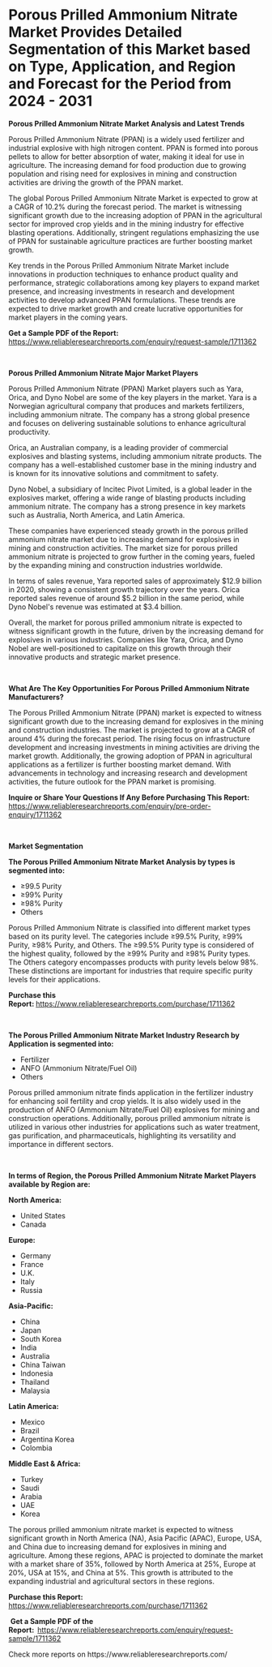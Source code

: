 <p><h1>Porous Prilled Ammonium Nitrate Market Provides Detailed Segmentation of this Market based on Type, Application, and Region and Forecast for the Period from 2024 - 2031</h1></p><p><strong>Porous Prilled Ammonium Nitrate Market Analysis and Latest Trends</strong></p>
<p><p>Porous Prilled Ammonium Nitrate (PPAN) is a widely used fertilizer and industrial explosive with high nitrogen content. PPAN is formed into porous pellets to allow for better absorption of water, making it ideal for use in agriculture. The increasing demand for food production due to growing population and rising need for explosives in mining and construction activities are driving the growth of the PPAN market.</p><p>The global Porous Prilled Ammonium Nitrate Market is expected to grow at a CAGR of 10.2% during the forecast period. The market is witnessing significant growth due to the increasing adoption of PPAN in the agricultural sector for improved crop yields and in the mining industry for effective blasting operations. Additionally, stringent regulations emphasizing the use of PPAN for sustainable agriculture practices are further boosting market growth.</p><p>Key trends in the Porous Prilled Ammonium Nitrate Market include innovations in production techniques to enhance product quality and performance, strategic collaborations among key players to expand market presence, and increasing investments in research and development activities to develop advanced PPAN formulations. These trends are expected to drive market growth and create lucrative opportunities for market players in the coming years.</p></p>
<p><strong>Get a Sample PDF of the Report:&nbsp;</strong> <a href="https://www.reliableresearchreports.com/enquiry/request-sample/1711362">https://www.reliableresearchreports.com/enquiry/request-sample/1711362</a></p>
<p>&nbsp;</p>
<p><strong>Porous Prilled Ammonium Nitrate Major Market Players</strong></p>
<p><p>Porous Prilled Ammonium Nitrate (PPAN) Market players such as Yara, Orica, and Dyno Nobel are some of the key players in the market. Yara is a Norwegian agricultural company that produces and markets fertilizers, including ammonium nitrate. The company has a strong global presence and focuses on delivering sustainable solutions to enhance agricultural productivity.</p><p>Orica, an Australian company, is a leading provider of commercial explosives and blasting systems, including ammonium nitrate products. The company has a well-established customer base in the mining industry and is known for its innovative solutions and commitment to safety.</p><p>Dyno Nobel, a subsidiary of Incitec Pivot Limited, is a global leader in the explosives market, offering a wide range of blasting products including ammonium nitrate. The company has a strong presence in key markets such as Australia, North America, and Latin America.</p><p>These companies have experienced steady growth in the porous prilled ammonium nitrate market due to increasing demand for explosives in mining and construction activities. The market size for porous prilled ammonium nitrate is projected to grow further in the coming years, fueled by the expanding mining and construction industries worldwide.</p><p>In terms of sales revenue, Yara reported sales of approximately $12.9 billion in 2020, showing a consistent growth trajectory over the years. Orica reported sales revenue of around $5.2 billion in the same period, while Dyno Nobel's revenue was estimated at $3.4 billion.</p><p>Overall, the market for porous prilled ammonium nitrate is expected to witness significant growth in the future, driven by the increasing demand for explosives in various industries. Companies like Yara, Orica, and Dyno Nobel are well-positioned to capitalize on this growth through their innovative products and strategic market presence.</p></p>
<p>&nbsp;</p>
<p><strong>What Are The Key Opportunities For Porous Prilled Ammonium Nitrate Manufacturers?</strong></p>
<p><p>The Porous Prilled Ammonium Nitrate (PPAN) market is expected to witness significant growth due to the increasing demand for explosives in the mining and construction industries. The market is projected to grow at a CAGR of around 4% during the forecast period. The rising focus on infrastructure development and increasing investments in mining activities are driving the market growth. Additionally, the growing adoption of PPAN in agricultural applications as a fertilizer is further boosting market demand. With advancements in technology and increasing research and development activities, the future outlook for the PPAN market is promising.</p></p>
<p><strong>Inquire or Share Your Questions If Any Before Purchasing This Report:</strong> <a href="https://www.reliableresearchreports.com/enquiry/pre-order-enquiry/1711362">https://www.reliableresearchreports.com/enquiry/pre-order-enquiry/1711362</a></p>
<p>&nbsp;</p>
<p><strong>Market Segmentation</strong></p>
<p><strong>The Porous Prilled Ammonium Nitrate Market Analysis by types is segmented into:</strong></p>
<p><ul><li>≥99.5 Purity</li><li>≥99% Purity</li><li>≥98% Purity</li><li>Others</li></ul></p>
<p><p>Porous Prilled Ammonium Nitrate is classified into different market types based on its purity level. The categories include ≥99.5% Purity, ≥99% Purity, ≥98% Purity, and Others. The ≥99.5% Purity type is considered of the highest quality, followed by the ≥99% Purity and ≥98% Purity types. The Others category encompasses products with purity levels below 98%. These distinctions are important for industries that require specific purity levels for their applications.</p></p>
<p><strong>Purchase this Report:&nbsp;</strong><a href="https://www.reliableresearchreports.com/purchase/1711362">https://www.reliableresearchreports.com/purchase/1711362</a></p>
<p>&nbsp;</p>
<p><strong>The Porous Prilled Ammonium Nitrate Market Industry Research by Application is segmented into:</strong></p>
<p><ul><li>Fertilizer</li><li>ANFO (Ammonium Nitrate/Fuel Oil)</li><li>Others</li></ul></p>
<p><p>Porous prilled ammonium nitrate finds application in the fertilizer industry for enhancing soil fertility and crop yields. It is also widely used in the production of ANFO (Ammonium Nitrate/Fuel Oil) explosives for mining and construction operations. Additionally, porous prilled ammonium nitrate is utilized in various other industries for applications such as water treatment, gas purification, and pharmaceuticals, highlighting its versatility and importance in different sectors.</p></p>
<p>&nbsp;</p>
<p><strong>In terms of Region, the Porous Prilled Ammonium Nitrate Market Players available by Region are:</strong></p>
<p>
    <p> <strong> North America: </strong>
        <ul>
            <li>United States</li>
            <li>Canada</li>
        </ul>
        </p> 
    <p> <strong> Europe: </strong>
        <ul>
            <li>Germany</li>
            <li>France</li>
            <li>U.K.</li>
            <li>Italy</li>
            <li>Russia</li>
        </ul>
        </p> 
    <p> <strong> Asia-Pacific: </strong>
        <ul>
            <li>China</li>
            <li>Japan</li>
            <li>South Korea</li>
            <li>India</li>
            <li>Australia</li>
            <li>China Taiwan</li>
            <li>Indonesia</li>
            <li>Thailand</li>
            <li>Malaysia</li>
        </ul>
        </p> 
    <p> <strong> Latin America: </strong>
        <ul>
            <li>Mexico</li>
            <li>Brazil</li>
            <li>Argentina Korea</li>
            <li>Colombia</li>
        </ul>
        </p> 
    <p> <strong> Middle East & Africa: </strong>
        <ul>
            <li>Turkey</li>
            <li>Saudi</li>
            <li>Arabia</li>
            <li>UAE</li>
            <li>Korea</li>
        </ul>
    </p>
    </p>
<p><p>The porous prilled ammonium nitrate market is expected to witness significant growth in North America (NA), Asia Pacific (APAC), Europe, USA, and China due to increasing demand for explosives in mining and agriculture. Among these regions, APAC is projected to dominate the market with a market share of 35%, followed by North America at 25%, Europe at 20%, USA at 15%, and China at 5%. This growth is attributed to the expanding industrial and agricultural sectors in these regions.</p></p>
<p><strong>Purchase this Report: </strong><a href="https://www.reliableresearchreports.com/purchase/1711362">https://www.reliableresearchreports.com/purchase/1711362</a></p>
<p>&nbsp;<strong>Get a Sample PDF of the Report:&nbsp;&nbsp;</strong><a href="https://www.reliableresearchreports.com/enquiry/request-sample/1711362">https://www.reliableresearchreports.com/enquiry/request-sample/1711362</a></p>
<p><strong></strong></p>
<p>Check more reports on https://www.reliableresearchreports.com/</p>